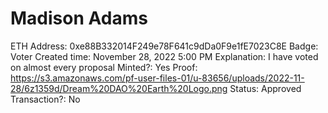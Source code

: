 # Madison Adams

ETH Address: 0xe88B332014F249e78F641c9dDa0F9e1fE7023C8E
Badge: Voter
Created time: November 28, 2022 5:00 PM
Explanation: I have voted on almost every proposal 
Minted?: Yes
Proof: https://s3.amazonaws.com/pf-user-files-01/u-83656/uploads/2022-11-28/6z1359d/Dream%20DAO%20Earth%20Logo.png
Status: Approved
Transaction?: No